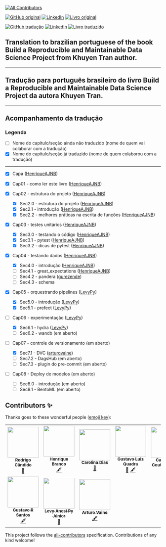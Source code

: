 <!-- ALL-CONTRIBUTORS-BADGE:START - Do not remove or modify this section -->
[![All Contributors](https://img.shields.io/badge/all_contributors-10-orange.svg?style=flat-square)](#contributors-)
<!-- ALL-CONTRIBUTORS-BADGE:END -->

[![GitHub original](https://img.shields.io/badge/GitHub-original_en-blue?logo=GitHub)](https://github.com/khuyentran1401/reproducible-data-science)
[![LinkedIn](https://img.shields.io/badge/LinkedIn-Khuyen_Tran-blue?style=plastic&logo=LinkedIn)](https://www.linkedin.com/in/khuyen-tran-1401/)
[![Livro original](https://img.shields.io/badge/Link-Livro_original-red?style=plastic)](https://khuyentran1401.github.io/reproducible-data-science)

[![GitHub tradução](https://img.shields.io/badge/GitHub-tradução_pt_br-blue?logo=GitHub)](https://github.com/HenriqueAJNB/data-science-escalavel)
[![LinkedIn](https://img.shields.io/badge/LinkedIn-Henrique_Branco-blue?style=plastic&logo=LinkedIn)](https://www.linkedin.com/in/henriqueajnb/)
[![Livro traduzido](https://img.shields.io/badge/Link-Livro_traduzido-red?style=plastic)](https://henriqueajnb.github.io/data-science-escalavel/)


## Translation to brazilian portuguese of the book **Build a Reproducible and Maintainable Data Science Project** from Khuyen Tran author.
---
## Tradução para português brasileiro do livro **Build a Reproducible and Maintainable Data Science Project** da autora Khuyen Tran.
---
## Acompanhamento da tradução

### Legenda
- [ ] Nome do capítulo/seção ainda não traduzido (nome de quem vai colaborar com a tradução)
- [x] Nome do capítulo/seção já traduzido (nome de quem colaborou com a tradução)
---
- [x] Capa ([HenriqueAJNB](https://github.com/HenriqueAJNB))

- [x] Cap01 - como ler este livro ([HenriqueAJNB](https://github.com/HenriqueAJNB))

- [x] Cap02 - estrutura do projeto ([HenriqueAJNB](https://github.com/HenriqueAJNB))
  - [x] Sec2.0 - estrutura do projeto ([HenriqueAJNB](https://github.com/HenriqueAJNB))
  - [x] Sec2.1 - introdução ([HenriqueAJNB](https://github.com/HenriqueAJNB))
  - [x] Sec2.2 - melhores práticas na escrita de funções ([HenriqueAJNB](https://github.com/HenriqueAJNB))

- [x] Cap03 - testes unitários ([HenriqueAJNB](https://github.com/HenriqueAJNB))
  - [x] Sec3.0 - testando o código ([HenriqueAJNB](https://github.com/HenriqueAJNB))
  - [x] Sec3.1 - pytest ([HenriqueAJNB](https://github.com/HenriqueAJNB))
  - [x] Sec3.2 - dicas de pytest ([HenriqueAJNB](https://github.com/HenriqueAJNB))

- [x] Cap04 - testando dados ([HenriqueAJNB](https://github.com/HenriqueAJNB))
  - [x] Sec4.0 - introdução ([HenriqueAJNB](https://github.com/HenriqueAJNB))
  - [ ] Sec4.1 - great_expectations ([HenriqueAJNB](https://github.com/HenriqueAJNB))
  - [ ] Sec4.2 - pandera ([gurezende](https://github.com/gurezende))
  - [ ] Sec4.3 - schema

- [x] Cap05 - orquestrando pipelines ([LevyPy](https://github.com/LevyPy))
  - [x] Sec5.0 - introdução ([LevyPy](https://github.com/LevyPy))
  - [x] Sec5.1 - prefect ([LevyPy](https://github.com/LevyPy))

- [ ] Cap06 - experimentação ([LevyPy](https://github.com/LevyPy))
  - [x] Sec6.1 - hydra ([LevyPy](https://github.com/LevyPy))
  - [ ] Sec6.2 - wandb (em aberto)

- [ ] Cap07 - controle de versionamento (em aberto)
  - [x] Sec7.1 - DVC ([arturovaine](https://github.com/arturovaine))
  - [ ] Sec7.2 - DagsHub (em aberto)
  - [ ] Sec7.3 - plugin do pre-commit (em aberto)

- [ ] Cap08 - Deploy de modelos (em aberto)
  - [ ] Sec8.0 - introdução (em aberto)
  - [ ] Sec8.1 - BentoML (em aberto)

## Contributors ✨

Thanks goes to these wonderful people ([emoji key](https://allcontributors.org/docs/en/emoji-key)):

<!-- ALL-CONTRIBUTORS-LIST:START - Do not remove or modify this section -->
<!-- prettier-ignore-start -->
<!-- markdownlint-disable -->
<table>
  <tr>
    <td align="center"><a href="https://github.com/rodrigocan"><img src="https://avatars.githubusercontent.com/u/15656022?v=4?s=100" width="100px;" alt=""/><br /><sub><b>Rodrigo Cândido</b></sub></a><br /><a href="https://github.com/HenriqueAJNB/data-science-escalavel/pulls?q=is%3Apr+reviewed-by%3Arodrigocan" title="Reviewed Pull Requests">👀</a></td>
    <td align="center"><a href="https://www.linkedin.com/in/henriqueajnb/"><img src="https://avatars.githubusercontent.com/u/54143210?v=4?s=100" width="100px;" alt=""/><br /><sub><b>Henrique Branco</b></sub></a><br /><a href="#content-HenriqueAJNB" title="Content">🖋</a></td>
    <td align="center"><a href="https://diascarolina.github.io"><img src="https://avatars.githubusercontent.com/u/33383955?v=4?s=100" width="100px;" alt=""/><br /><sub><b>Carolina Dias</b></sub></a><br /><a href="https://github.com/HenriqueAJNB/data-science-escalavel/pulls?q=is%3Apr+reviewed-by%3Adiascarolina" title="Reviewed Pull Requests">👀</a></td>
    <td align="center"><a href="http://linkedin.com/in/gustavoquadra"><img src="https://avatars.githubusercontent.com/u/73368318?v=4?s=100" width="100px;" alt=""/><br /><sub><b>Gustavo Luiz Quadra</b></sub></a><br /><a href="https://github.com/HenriqueAJNB/data-science-escalavel/pulls?q=is%3Apr+reviewed-by%3Agustavolq" title="Reviewed Pull Requests">👀</a> <a href="#content-gustavolq" title="Content">🖋</a></td>
    <td align="center"><a href="https://cmcouto-silva.github.io"><img src="https://avatars.githubusercontent.com/u/23084403?v=4?s=100" width="100px;" alt=""/><br /><sub><b>Cainã Max Couto da Silva</b></sub></a><br /><a href="https://github.com/HenriqueAJNB/data-science-escalavel/pulls?q=is%3Apr+reviewed-by%3Acmcouto-silva" title="Reviewed Pull Requests">👀</a></td>
    <td align="center"><a href="https://www.linkedin.com/in/leticia-gomescsilva/"><img src="https://avatars.githubusercontent.com/u/86079181?v=4?s=100" width="100px;" alt=""/><br /><sub><b>Letícia Gomes</b></sub></a><br /><a href="#content-leticiagcsilva" title="Content">🖋</a></td>
    <td align="center"><a href="https:\\linkedin.com\in\joao-vitor-ssouza\"><img src="https://avatars.githubusercontent.com/u/90481938?v=4?s=100" width="100px;" alt=""/><br /><sub><b>João Vitor</b></sub></a><br /><a href="#content-joao-vitor-souza" title="Content">🖋</a> <a href="https://github.com/HenriqueAJNB/data-science-escalavel/pulls?q=is%3Apr+reviewed-by%3Ajoao-vitor-souza" title="Reviewed Pull Requests">👀</a></td>
  </tr>
  <tr>
    <td align="center"><a href="https://gurezende.github.io/GustavoSantos_Portfolio/"><img src="https://avatars.githubusercontent.com/u/50956352?v=4?s=100" width="100px;" alt=""/><br /><sub><b>Gustavo R Santos</b></sub></a><br /><a href="#content-gurezende" title="Content">🖋</a></td>
    <td align="center"><a href="https://github.com/LevyPy"><img src="https://avatars.githubusercontent.com/u/72529112?v=4?s=100" width="100px;" alt=""/><br /><sub><b>Levy Anesi Py Júnior</b></sub></a><br /><a href="https://github.com/HenriqueAJNB/data-science-escalavel/pulls?q=is%3Apr+reviewed-by%3ALevyPy" title="Reviewed Pull Requests">👀</a></td>
    <td align="center"><a href="https://www.linkedin.com/in/arturovaine/"><img src="https://avatars.githubusercontent.com/u/30031680?v=4?s=100" width="100px;" alt=""/><br /><sub><b>Arturo Vaine</b></sub></a><br /><a href="#content-arturovaine" title="Content">🖋</a></td>
  </tr>
</table>

<!-- markdownlint-restore -->
<!-- prettier-ignore-end -->

<!-- ALL-CONTRIBUTORS-LIST:END -->

This project follows the [all-contributors](https://github.com/all-contributors/all-contributors) specification. Contributions of any kind welcome!
